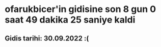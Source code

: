 # ofarukbicer'in gidisine son 8 gun 0 saat 49 dakika 25 saniye kaldi

## Gidis tarihi: 30.09.2022 :(